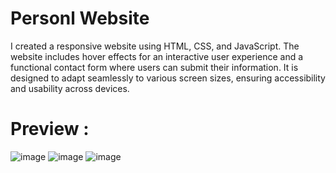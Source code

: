 # Personl Website
I created a responsive website using HTML, CSS, and JavaScript. The website includes hover effects for an interactive user experience and a functional contact form where users can submit their information. It is designed to adapt seamlessly to various screen sizes, ensuring accessibility and usability across devices.
# Preview : 
![image](https://github.com/user-attachments/assets/ff41f6e8-8c7e-4268-9f2b-1f8dbf79e34a)
![image](https://github.com/user-attachments/assets/85b2a853-0ccd-4bd8-89c6-3692a4959b3a)
![image](https://github.com/user-attachments/assets/e8218383-daea-4a3c-9214-21daa381a9bf)








